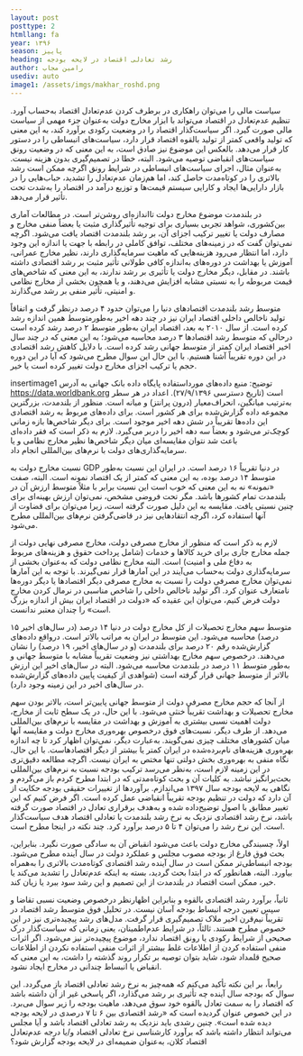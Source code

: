 ```yaml
---
layout: post
posttype: 2
htmllang: fa
year: ۱۳۹۶
season: پاییز
heading: رشد تعادلی اقتصاد در لایحه بودجه
author: رامین مجاب
usediv: auto
image1: /assets/imgs/makhar_roshd.png
---
```


سیاست مالی را می‌توان راهکاری در برطرف کردن عدم‌تعادل اقتصاد به‌حساب آورد. تنظیم عدم‌تعادل در اقتصاد می‌تواند با ابزار مخارج دولت به‌عنوان جزء مهمی از سیاست مالی صورت گیرد. اگر سیاست‌گذار اقتصاد را در وضعیت رکودی برآورد کند، به این معنی که تولید واقعی کمتر از تولید بالقوه اقتصاد قرار دارد، سیاست‌های انبساطی را در دستور کار قرار می‌دهد. بالعکس این موضوع نیز صادق است، به این معنی که در وضعیت‌ رونق سیاست‌های انقباضی توصیه می‌شود. البته، خطا در تصمیم‌گیری بدون هزینه نیست. به‌عنوان مثال، اجرای سیاست‌های انبساطی در شرایط رونق اگرچه ممکن است رشد بالاتری را در کوتاه‌مدت حاصل کند، اما هم‌زمان عدم‌تعادل را تشدید، حباب‌هایی را در بازار دارایی‌ها ایجاد و کارایی سیستم قیمت‌ها و توزیع درآمد در اقتصاد را به‌شدت تحت تأثیر قرار می‌دهد.

در بلندمدت موضوع مخارج دولت تااندازه‌ای روشن‌تر است. در مطالعات آماری بین‌کشوری، شواهد تجربی بسیاری برای توجیه تأثیرگذاری مثبت یا بعضاً منفی مخارج و مصارف دولت یا تغییر ترکیب اجزای آن، بر رشد بلندمدت اقتصاد یافت می‌شود. اگرچه نمی‌توان گفت که در زمینه‌های مختلف، توافق کاملی در رابطه با جهت یا اندازه این وجود دارد، اما انتظار می‌رود هزینه‌هایی که ماهیت سرمایه‌گذاری دارند، نظیر مخارج عمرانی، آموزش یا بهداشت در دوره‌های به‌اندازه کافی طولانی تأثیر مثبت بر رشد اقتصادی داشته باشند. در مقابل، دیگر مخارج دولت یا تأثیری بر رشد ندارند، به این معنی که شاخص‌های قیمت مربوطه را به نسبتی مشابه افزایش می‌دهند، و یا همچون بخشی از مخارج نظامی و امنیتی، تأثیر منفی بر رشد می‌گذارند. 

متوسط رشد بلندمدت اقتصادهای دنیا را می‌توان حدود ۴ درصد درنظر گرفت و اتفاقاً تولید ناخالص داخلی اقتصاد ایران نیز در چند دهه اخیر به‌طورمتوسط همین اندازه رشد کرده است. از سال ۲۰۱۰ به بعد، اقتصاد ایران به‌طور متوسط ۲ درصد رشد کرده است درحالی که متوسط رشد اقتصادها ۳ درصد محاسبه می‌شود؛ به این معنی که در چند سال اخیر اقتصاد ایران کمتر از متوسط جهانی رشد کرده است. با دلایل کاهش رشد اقتصادی در این دوره تقریباً آشنا هستیم. با این حال این سوال مطرح می‌شود که آیا در این دوره حجم یا ترکیب اجزای مخارج دولت تغییر کرده است یا خیر. 

insertimage1
توضیح: منبع داده‌های مورداستفاده پایگاه داده بانک جهانی به آدرس https://data.worldbank.org است (تاریخ دسترسی ۲۷/۹/۱۳۹۶). اعداد در هر سطر به‌ترتیب میانگین، انحراف‌معیار (درون پرانتز) و میانه است. منظور از بلندمدت، بزرگترین مجموعه داده گزارش‌شده برای هر کشور است. برای داده‌های مربوط به رشد اقتصادی این داده‌ها تقریباً در شش دهه اخیر موجود است. برای دیگر شاخص‌ها بازه زمانی کوچک‌تر می‌شود و بعضاً سه دهه اخیر را دربر می‌گیرد. لازم به ذکر است که فقر داده‌ای باعث شد نتوان مقایسه‌ای میان دیگر شاخص‌ها نظیر مخارج نظامی و یا سرمایه‌گذاری‌های دولت با نرم‌های بین‌المللی انجام داد.

نسبت مخارج دولت به GDP در دنیا تقریباً ۱۶ درصد است. در ایران این نسبت به‌طور متوسط ۱۴ درصد بوده، به این معنی که کمتر از یک اقتصاد نمونه است. البته، صفت «نمونه» نه به این معنی که خوب است این نسبت برابر با مثلاً متوسط ارزش آن در بلندمدت تمام کشورها باشد. مگر تحت فروضی مشخص، نمی‌توان ارزش بهینه‌ای برای چنین نسبتی یافت. مقایسه به این دلیل صورت گرفته است، زیرا می‌توان برای قضاوت از آنها استفاده کرد، اگرچه انتقادهایی نیز در قاضی‌گرفتن نرم‌های بین‌المللی مطرح می‌شود.

لازم به ذکر است که منظور از مخارج مصرفی دولت، مخارج مصرفی نهایی دولت از جمله مخارج جاری برای خرید کالاها و خدمات (شامل پرداخت حقوق و هزینه‌های مربوط به دفاع ملی و امنیت) است. البته مخارج نظامی دولت که به‌عنوان بخشی از سرمایه‌گذاری دولت به‌حساب می‌آیند در این آمارها قرار نمی‌گیرند. با توجه به این آمارها نمی‌توان مخارج مصرفی دولت را نسبت به مخارج مصرفی دیگر اقتصادها یا دیگر دوره‌ها نامتعارف عنوان کرد. اگر تولید ناخالص داخلی را شاخص مناسبی در نرمال کردن مخارج دولت فرض کنیم، می‌توان این عقیده که «دولت در اقتصاد ایران بیش از اندازه بزرگ است» را چندان معتبر ندانست.

متوسط سهم مخارج تحصیلات از کل مخارج دولت در دنیا ۱۴ درصد (در سال‌های اخیر ۱۵ درصد) محاسبه می‌شود. این متوسط در ایران به مراتب بالاتر است. درواقع داده‌های گزارش‌شده رقم ۲۰ درصد برای بلندمدت (و در سال‌های اخیر، ۱۹ درصد) را نشان می‌دهند. درخصوص سهم مخارج بهداشتی نیز وضعیت تقریباً مشابه با متوسط جهانی و به‌طور متوسط ۱۱ درصد در بلندمدت محاسبه می‌شود. البته در سال‌های اخیر این ارزش بالاتر از متوسط جهانی قرار گرفته است (شواهدی از کیفیت پایین داده‌های گزارش‌شده در سال‌های اخیر در این زمینه وجود دارد).

از آنجا که حجم مخارج مصرفی دولت از متوسط جهانی پایین‌تر است، بالاتر بودن سهم مخارج تحصیلات و بهداشت تقریباً خنثی می‌شود. با این حال، در یک سطح ثابت از مخارج، دولت اهمیت نسبی بیشتری به آموزش و بهداشت در مقایسه با نرم‌های بین‌المللی می‌دهد. از طرف دیگر، نسبت‌های فوق درخصوص بهره‌وری مخارج دولت و مقایسه آنها میان کشورهای مختلف چیزی نمی‌گویند. به‌عبارت دیگر، نمی‌توان اظهار کرد تا چه اندازه بهره‌وری هزینه‌های نام‌برده‌شده در ایران کمتر یا بیشتر از دیگر اقتصادهاست. با این حال، نگاه منفی به بهره‌وری بخش دولتی تنها مختص به ایران نیست.
اگرچه مطالعه دقیق‌تری در این زمینه لازم است، به‌نظر می‌رسد ترکیب بودجه نسبت به نرم‌های بین‌المللی بحث‌برانگیز نباشد. به کلیات آن و بحث کوتاه‌مدتی که در ابتدا مطرح کردم باز می‌گردم و نگاهی به لایحه بودجه سال ۱۳۹۷ می‌اندازم. برآوردها از تغییرات حقیقی بودجه حکایت از آن دارد که دولت در تنظیم بودجه تقریباً انقباضی عمل کرده است. اگر فرض کنیم که این تغییر مطابق با اصول توضیح‌داده شده و به‌هدف برقراری تعادل در اقتصاد صورت گرفته باشد، نرخ رشد اقتصادی نزدیک به نرخ رشد بلندمدت یا تعادلی اقتصاد هدف سیاست‌گذار است. این نرخ رشد را می‌توان ۴ تا ۵ درصد برآورد کرد. چند نکته در اینجا مطرح است.

اولاً، چسبندگی مخارج دولت باعث می‌شود انقباض آن به سادگی صورت نگیرد. بنابراین، بحث فوق فارغ از بودجه مصوب مجلس و عملکرد دولت در سال آینده مطرح می‌شود. بودجه انبساطی‌تر ممکن است در سال آینده رشد اقتصادی کوتاه‌مدت بالاتری را به‌همراه بیاورد. البته، همانطور که در ابتدا بحث گردید، بسته به اینکه عدم‌تعادل را تشدید می‌کند یا خیر، ممکن است اقتصاد در بلندمدت از این تصمیم و این رشد سود ببرد یا زیان کند. 

ثانیاً، برآورد رشد اقتصادی بالقوه و بنابراین اظهارنظر درخصوص وضعیت نسبی تقاضا و سپس تعیین درجه انبساط بودجه آسان نیست. در تحلیل فوق متوسط رشد اقتصاد در تقریباً نیم‌قرن اخیر ملاک تصمیم‌گیری قرار گرفت. مدل‌های رشد پیچیده‌تری نیز در این خصوص مطرح هستند. 
ثالثاً، در شرایط عدم‌اطمینان، یعنی زمانی که سیاست‌گذار درک صحیحی از شرایط رکودی یا رونق اقتصاد ندارد، موضوع پیچیده‌تر نیز می‌شود. اگر اثرات منفی استفاده کردن از اطلاعات غلط بیشتر از اثرات منفی استفاده نکردن از اطلاعات صحیح قلمداد شود، شاید بتوان توصیه بر تکرار روند گذشته را داشت، به این معنی که انقباض یا انبساط چندانی در مخارج ایجاد نشود.

رابعاً، بر این نکته تأکید می‌کنم که همه‌چیز به نرخ رشد تعادلی اقتصاد باز می‌گردد. این سوال که بودجه سال آینده چه تأثیری بر رشد می‌گذارد، اگر پاسخی غیر از آن داشته باشد که اقتصاد را به سمت تعادل بالقوه خود سوق می‌دهد، ماهیت بودجه را زیر سوال می‌برد. در این خصوص عنوان گردیده است که «رشد اقتصادی بین ۶ تا ۷ درصدی در لایحه بودجه دیده شده است». چنین رشدی باید نزدیک به رشد تعادلی اقتصاد باشد و آیا مجلس می‌تواند انتظار داشته باشد که برآورد کارشناسی نرخ تعادلی اقتصاد و/یا درجه عدم‌تعادل اقتصاد کلان، به‌عنوان ضمیمه‌ای در لایحه بودجه گزارش شود؟ 



